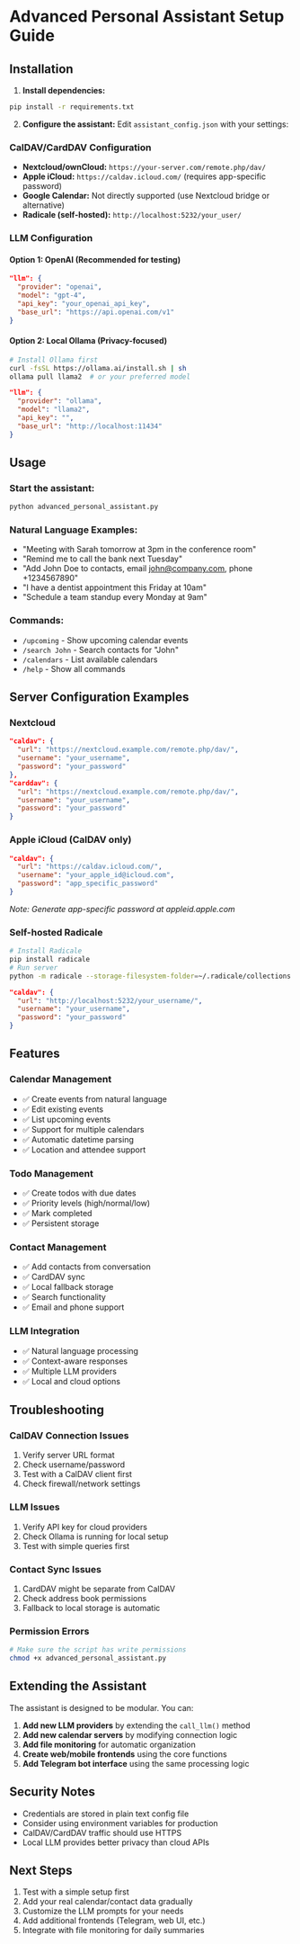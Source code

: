 # Advanced Personal Assistant Setup Guide

## Installation

1. **Install dependencies:**
```bash
pip install -r requirements.txt
```

2. **Configure the assistant:**
Edit `assistant_config.json` with your settings:

### CalDAV/CardDAV Configuration
- **Nextcloud/ownCloud:** `https://your-server.com/remote.php/dav/`
- **Apple iCloud:** `https://caldav.icloud.com/` (requires app-specific password)
- **Google Calendar:** Not directly supported (use Nextcloud bridge or alternative)
- **Radicale (self-hosted):** `http://localhost:5232/your_user/`

### LLM Configuration

#### Option 1: OpenAI (Recommended for testing)
```json
"llm": {
  "provider": "openai",
  "model": "gpt-4",
  "api_key": "your_openai_api_key",
  "base_url": "https://api.openai.com/v1"
}
```

#### Option 2: Local Ollama (Privacy-focused)
```bash
# Install Ollama first
curl -fsSL https://ollama.ai/install.sh | sh
ollama pull llama2  # or your preferred model
```

```json
"llm": {
  "provider": "ollama", 
  "model": "llama2",
  "api_key": "",
  "base_url": "http://localhost:11434"
}
```

## Usage

### Start the assistant:
```bash
python advanced_personal_assistant.py
```

### Natural Language Examples:
- "Meeting with Sarah tomorrow at 3pm in the conference room"
- "Remind me to call the bank next Tuesday"
- "Add John Doe to contacts, email john@company.com, phone +1234567890"
- "I have a dentist appointment this Friday at 10am"
- "Schedule a team standup every Monday at 9am"

### Commands:
- `/upcoming` - Show upcoming calendar events
- `/search John` - Search contacts for "John"  
- `/calendars` - List available calendars
- `/help` - Show all commands

## Server Configuration Examples

### Nextcloud
```json
"caldav": {
  "url": "https://nextcloud.example.com/remote.php/dav/",
  "username": "your_username",
  "password": "your_password"
},
"carddav": {
  "url": "https://nextcloud.example.com/remote.php/dav/",
  "username": "your_username", 
  "password": "your_password"
}
```

### Apple iCloud (CalDAV only)
```json
"caldav": {
  "url": "https://caldav.icloud.com/",
  "username": "your_apple_id@icloud.com",
  "password": "app_specific_password"
}
```
*Note: Generate app-specific password at appleid.apple.com*

### Self-hosted Radicale
```bash
# Install Radicale
pip install radicale
# Run server
python -m radicale --storage-filesystem-folder=~/.radicale/collections
```

```json
"caldav": {
  "url": "http://localhost:5232/your_username/",
  "username": "your_username",
  "password": "your_password"
}
```

## Features

### Calendar Management
- ✅ Create events from natural language
- ✅ Edit existing events  
- ✅ List upcoming events
- ✅ Support for multiple calendars
- ✅ Automatic datetime parsing
- ✅ Location and attendee support

### Todo Management  
- ✅ Create todos with due dates
- ✅ Priority levels (high/normal/low)
- ✅ Mark completed
- ✅ Persistent storage

### Contact Management
- ✅ Add contacts from conversation
- ✅ CardDAV sync
- ✅ Local fallback storage
- ✅ Search functionality
- ✅ Email and phone support

### LLM Integration
- ✅ Natural language processing
- ✅ Context-aware responses  
- ✅ Multiple LLM providers
- ✅ Local and cloud options

## Troubleshooting

### CalDAV Connection Issues
1. Verify server URL format
2. Check username/password
3. Test with a CalDAV client first
4. Check firewall/network settings

### LLM Issues  
1. Verify API key for cloud providers
2. Check Ollama is running for local setup
3. Test with simple queries first

### Contact Sync Issues
1. CardDAV might be separate from CalDAV
2. Check address book permissions
3. Fallback to local storage is automatic

### Permission Errors
```bash
# Make sure the script has write permissions
chmod +x advanced_personal_assistant.py
```

## Extending the Assistant

The assistant is designed to be modular. You can:

1. **Add new LLM providers** by extending the `call_llm()` method
2. **Add new calendar servers** by modifying connection logic  
3. **Add file monitoring** for automatic organization
4. **Create web/mobile frontends** using the core functions
5. **Add Telegram bot interface** using the same processing logic

## Security Notes

- Credentials are stored in plain text config file
- Consider using environment variables for production
- CalDAV/CardDAV traffic should use HTTPS
- Local LLM provides better privacy than cloud APIs

## Next Steps

1. Test with a simple setup first
2. Add your real calendar/contact data gradually  
3. Customize the LLM prompts for your needs
4. Add additional frontends (Telegram, web UI, etc.)
5. Integrate with file monitoring for daily summaries
